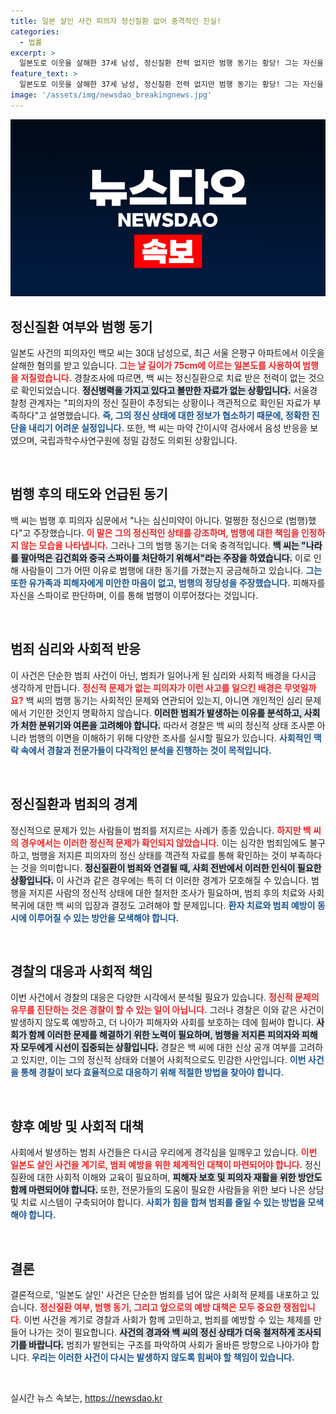 ```yaml
---
title: 일본 살인 사건 피의자 정신질환 없어 충격적인 진실!
categories:
  - 법률
excerpt: >
  일본도로 이웃을 살해한 37세 남성, 정신질환 전력 없지만 범행 동기는 황당! 그는 자신을 정신이 멀쩡하다고 주장하며, 스스로를 피해자의 정체불명 스파이라 여겼습니다. 범죄의 배경은 과연 무엇일까요?
feature_text: >
  일본도로 이웃을 살해한 37세 남성, 정신질환 전력 없지만 범행 동기는 황당! 그는 자신을 정신이 멀쩡하다고 주장하며, 스스로를 피해자의 정체불명 스파이라 여겼습니다. 범죄의 배경은 과연 무엇일까요?
image: '/assets/img/newsdao_breakingnews.jpg'
---
```


<p><img src="/assets/img/newsdao_breakingnews.jpg" alt="ranknews 속보" /></p>

<h2 data-ke-size="size26">정신질환 여부와 범행 동기</h2>

<p data-ke-size="size16">일본도 사건의 피의자인 백모 씨는 30대 남성으로, 최근 서울 은평구 아파트에서 이웃을 살해한 혐의를 받고 있습니다. <b><span style="color: #ee2323;">그는 날 길이가 75cm에 이르는 일본도를 사용하여 범행을 저질렀습니다.</span></b> 경찰조사에 따르면, 백 씨는 정신질환으로 치료 받은 전력이 없는 것으로 확인되었습니다. <b><span style="background-color: #21538527;">정신병력을 가지고 있다고 볼만한 자료가 없는 상황입니다.</span></b> 서울경찰청 관계자는 "피의자의 정신 질환이 추정되는 상황이나 객관적으로 확인된 자료가 부족하다"고 설명했습니다. <b><span style="color: #1a5490;">즉, 그의 정신 상태에 대한 정보가 협소하기 때문에, 정확한 진단을 내리기 어려운 실정입니다.</span></b> 또한, 백 씨는 마약 간이시약 검사에서 음성 반응을 보였으며, 국립과학수사연구원에 정밀 감정도 의뢰된 상황입니다. </p>

<p data-ke-size="size16">&nbsp;</p>

<h2 data-ke-size="size26">범행 후의 태도와 언급된 동기</h2>

<p data-ke-size="size16">백 씨는 범행 후 피의자 심문에서 "나는 심신미약이 아니다. 멀쩡한 정신으로 (범행)했다"고 주장했습니다. <b><span style="color: #ee2323;">이 말은 그의 정신적인 상태를 강조하며, 범행에 대한 책임을 인정하지 않는 모습을 나타냅니다.</span></b> 그러나 그의 범행 동기는 더욱 충격적입니다. <b><span style="background-color: #21538527;">백 씨는 "나라를 팔아먹은 김건희와 중국 스파이를 처단하기 위해서"라는 주장을 하였습니다.</span></b> 이로 인해 사람들이 그가 어떤 이유로 범행에 대한 동기를 가졌는지 궁금해하고 있습니다. <b><span style="color: #1a5490;">그는 또한 유가족과 피해자에게 미안한 마음이 없고, 범행의 정당성을 주장했습니다.</span></b> 피해자를 자신을 스파이로 판단하며, 이를 통해 범행이 이루어졌다는 것입니다.</p>

<p data-ke-size="size16">&nbsp;</p>

<h2 data-ke-size="size26">범죄 심리와 사회적 반응</h2>

<p data-ke-size="size16">이 사건은 단순한 범죄 사건이 아닌, 범죄가 일어나게 된 심리와 사회적 배경을 다시금 생각하게 만듭니다. <b><span style="color: #ee2323;">정신적 문제가 없는 피의자가 이런 사고를 일으킨 배경은 무엇일까요?</span></b> 백 씨의 범행 동기는 사회적인 문제와 연관되어 있는지, 아니면 개인적인 심리 문제에서 기인한 것인지 명확하지 않습니다. <b><span style="background-color: #21538527;">이러한 범죄가 발생하는 이유를 분석하고, 사회가 처한 분위기와 여론을 고려해야 합니다.</span></b> 따라서 경찰은 백 씨의 정신적 상태 조사뿐 아니라 범행의 이면을 이해하기 위해 다양한 조사를 실시할 필요가 있습니다. <b><span style="color: #1a5490;">사회적인 맥락 속에서 경찰과 전문가들이 다각적인 분석을 진행하는 것이 목적입니다.</span></b></p>

<p data-ke-size="size16">&nbsp;</p>

<h2 data-ke-size="size26">정신질환과 범죄의 경계</h2>

<p data-ke-size="size16">정신적으로 문제가 있는 사람들이 범죄를 저지르는 사례가 종종 있습니다. <b><span style="color: #ee2323;">하지만 백 씨의 경우에서는 이러한 정신적 문제가 확인되지 않았습니다.</span></b> 이는 심각한 범죄임에도 불구하고, 범행을 저지른 피의자의 정신 상태를 객관적 자료를 통해 확인하는 것이 부족하다는 것을 의미합니다. <b><span style="background-color: #21538527;">정신질환이 범죄와 연결될 때, 사회 전반에서 이러한 인식이 필요한 상황입니다.</span></b> 이 사건과 같은 경우에는 특히 더 이러한 경계가 모호해질 수 있습니다. 범행을 저지른 사람의 정신적 상태에 대한 철저한 조사가 필요하며, 범죄 후의 치료와 사회 복귀에 대한 백 씨의 입장과 결정도 고려해야 할 문제입니다. <b><span style="color: #1a5490;">환자 치료와 범죄 예방이 동시에 이루어질 수 있는 방안을 모색해야 합니다.</span></b></p>

<p data-ke-size="size16">&nbsp;</p>

<h2 data-ke-size="size26">경찰의 대응과 사회적 책임</h2>

<p data-ke-size="size16">이번 사건에서 경찰의 대응은 다양한 시각에서 분석될 필요가 있습니다. <b><span style="color: #ee2323;">정신적 문제의 유무를 진단하는 것은 경찰이 할 수 있는 일이 아닙니다.</span></b> 그러나 경찰은 이와 같은 사건이 발생하지 않도록 예방하고, 더 나아가 피해자와 사회를 보호하는 데에 힘써야 합니다. <b><span style="background-color: #21538527;">사회가 함께 이러한 문제를 해결하기 위한 노력이 필요하며, 범행을 저지른 피의자와 피해자 모두에게 시선이 집중되는 상황입니다.</span></b> 경찰은 백 씨에 대한 신상 공개 여부를 고려하고 있지만, 이는 그의 정신적 상태와 더불어 사회적으로도 민감한 사안입니다. <b><span style="color: #1a5490;">이번 사건을 통해 경찰이 보다 효율적으로 대응하기 위해 적절한 방법을 찾아야 합니다.</span></b></p>

<p data-ke-size="size16">&nbsp;</p>

<h2 data-ke-size="size26">향후 예방 및 사회적 대책</h2>

<p data-ke-size="size16">사회에서 발생하는 범죄 사건들은 다시금 우리에게 경각심을 일깨우고 있습니다. <b><span style="color: #ee2323;">이번 일본도 살인 사건을 계기로, 범죄 예방을 위한 체계적인 대책이 마련되어야 합니다.</span></b> 정신질환에 대한 사회적 이해와 교육이 필요하며, <b><span style="background-color: #21538527;">피해자 보호 및 피의자 재활을 위한 방안도 함께 마련되어야 합니다.</span></b> 또한, 전문가들의 도움이 필요한 사람들을 위한 보다 나은 상담 및 치료 시스템이 구축되어야 합니다. <b><span style="color: #1a5490;">사회가 힘을 합쳐 범죄를 줄일 수 있는 방법을 모색해야 합니다.</span></b></p>

<p data-ke-size="size16">&nbsp;</p>

<h2 data-ke-size="size26">결론</h2>

<p data-ke-size="size16">결론적으로, '일본도 살인' 사건은 단순한 범죄를 넘어 많은 사회적 문제를 내포하고 있습니다. <b><span style="color: #ee2323;">정신질환 여부, 범행 동기, 그리고 앞으로의 예방 대책은 모두 중요한 쟁점입니다.</span></b> 이번 사건을 계기로 경찰과 사회가 함께 고민하고, 범죄를 예방할 수 있는 체제를 만들어 나가는 것이 필요합니다. <b><span style="background-color: #21538527;">사건의 경과와 백 씨의 정신 상태가 더욱 철저하게 조사되기를 바랍니다.</span></b> 범죄가 발현되는 구조를 파악하여 사회가 올바른 방향으로 나아가야 합니다. <b><span style="color: #1a5490;">우리는 이러한 사건이 다시는 발생하지 않도록 힘써야 할 책임이 있습니다.</span></b></p>

<p data-ke-size="size16">&nbsp;</p>
실시간 뉴스 속보는, <a href="https://newsdao.kr" rel="dofollow">https://newsdao.kr</a>


